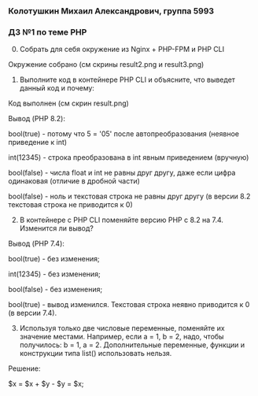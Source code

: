 ### Колотушкин Михаил Александрович, группа 5993

### ДЗ №1 по теме PHP

0. Собрать для себя окружение из Nginx + PHP-FPM и PHP CLI

Окружение собрано (см скрины result2.png и result3.png) 

1. Выполните код в контейнере PHP CLI и объясните, что выведет данный код и почему:

Код выполнен (см скрин result.png)

Вывод (PHP 8.2):

   bool(true) - потому что 5 = '05' после автопреобразования (неявное приведение к int)

   int(12345) - строка преобразована в int явным приведением (вручную)

   bool(false) - числа float и int не равны друг другу, даже если цифра одинаковая (отличие в дробной части)

   bool(false) - ноль и текстовая строка не равны друг другу (в версии 8.2 текстовая строка не приводится к 0)

2. В контейнере с PHP CLI поменяйте версию PHP с 8.2 на 7.4. Изменится ли вывод?

Вывод (PHP 7.4):

bool(true) - без изменения;

int(12345) - без изменения;

bool(false) - без изменения;

bool(true) - вывод изменился. Текстовая строка неявно приводится к 0 (в версии 7.4). 

3. Используя только две числовые переменные, поменяйте их значение местами. Например, если a = 1, b = 2, надо, чтобы получилось: b = 1, a = 2. Дополнительные переменные, функции и конструкции типа list() использовать нельзя.

Решение:

$x = $x + $y - $y = $x;

